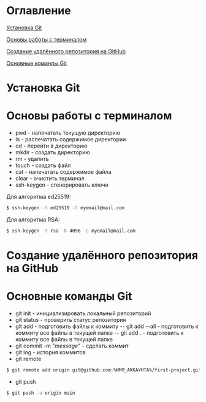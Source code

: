 # Оглавление
[Установка Git](#install)

[Основы работы с терминалом](#terminal)

[Создание удалённого репозитория на GitHub](#github)

[Основные команды Git](#comands)

# <h1 id="install">Установка Git</h1>
# <h1 id="terminal">Основы работы с терминалом</h1>
- pwd - напечатать текущую директорию
- ls - распечатать содержимое директории
- cd - перейти в директорию
- mkdir - создать директорию
- rm - удалить
- touch - создать файл
- cat - напечатать содержимое файла
- clear - очистить терминал
- ssh-keygen - сгенерировать ключи

Для алгоритма ed25519:
```bash
$ ssh-keygen -t ed25519 -C myemail@mail.com
```
Для алгоритма RSA:
```bash
$ ssh-keygen -t rsa -b 4096 -C myemail@mail.com
```
# <h1 id="github">Создание удалённого репозитория на GitHub</h1>
# <h1 id="comands">Основные команды Git</h1>
- git init - инициализировать локальный репозиторий
- git status - проверить статус репозитория
- git add - подготовить файлы к коммиту
-- git add --all - подготовить к коммиту все файлы в текущей папке
-- git add . - подготовить к коммиту все файлы в текущей папке
- git commit -m "*message*" - сделать коммит
- git log - история коммитов
- git remote
```bash
$ git remote add origin git@github.com:%ИМЯ_АККАУНТА%/first-project.git 
```
- git push
```bash
$ git push -u origin main
```